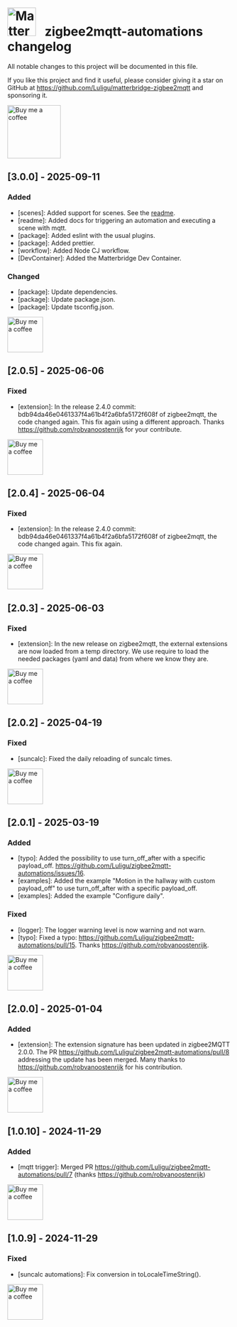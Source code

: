 # <img src="matterbridge.svg" alt="Matterbridge Logo" width="64px" height="64px">&nbsp;&nbsp;&nbsp;zigbee2mqtt-automations changelog

All notable changes to this project will be documented in this file.

If you like this project and find it useful, please consider giving it a star on GitHub at https://github.com/Luligu/matterbridge-zigbee2mqtt and sponsoring it.

<a href="https://www.buymeacoffee.com/luligugithub">
  <img src="bmc-button.svg" alt="Buy me a coffee" width="120">
</a>

## [3.0.0] - 2025-09-11

### Added

- [scenes]: Added support for scenes. See the [readme](README.md).
- [readme]: Added docs for triggering an automation and executing a scene with mqtt.
- [package]: Added eslint with the usual plugins.
- [package]: Added prettier.
- [workflow]: Added Node CJ workflow.
- [DevContainer]: Added the Matterbridge Dev Container.

### Changed

- [package]: Update dependencies.
- [package]: Update package.json.
- [package]: Update tsconfig.json.

<a href="https://www.buymeacoffee.com/luligugithub">
  <img src="bmc-button.svg" alt="Buy me a coffee" width="80">
</a>

## [2.0.5] - 2025-06-06

### Fixed

- [extension]: In the release 2.4.0 commit: bdb94da46e0461337f4a61b4f2a6bfa5172f608f of zigbee2mqtt, the code changed again. This fix again using a different approach. Thanks https://github.com/robvanoostenrijk for your contribute.

<a href="https://www.buymeacoffee.com/luligugithub">
  <img src="bmc-button.svg" alt="Buy me a coffee" width="80">
</a>

## [2.0.4] - 2025-06-04

### Fixed

- [extension]: In the release 2.4.0 commit: bdb94da46e0461337f4a61b4f2a6bfa5172f608f of zigbee2mqtt, the code changed again. This fix again.

<a href="https://www.buymeacoffee.com/luligugithub">
  <img src="bmc-button.svg" alt="Buy me a coffee" width="80">
</a>

## [2.0.3] - 2025-06-03

### Fixed

- [extension]: In the new release on zigbee2mqtt, the external extensions are now loaded from a temp directory. We use require to load the needed packages (yaml and data) from where we know they are.

<a href="https://www.buymeacoffee.com/luligugithub">
  <img src="bmc-button.svg" alt="Buy me a coffee" width="80">
</a>

## [2.0.2] - 2025-04-19

### Fixed

- [suncalc]: Fixed the daily reloading of suncalc times.

<a href="https://www.buymeacoffee.com/luligugithub">
  <img src="bmc-button.svg" alt="Buy me a coffee" width="80">
</a>

## [2.0.1] - 2025-03-19

### Added

- [typo]: Added the possibility to use turn_off_after with a specific payload_off. https://github.com/Luligu/zigbee2mqtt-automations/issues/16.
- [examples]: Added the example "Motion in the hallway with custom payload_off" to use turn_off_after with a specific payload_off.
- [examples]: Added the example "Configure daily".

### Fixed

- [logger]: The logger warning level is now warning and not warn.
- [typo]: Fixed a typo: https://github.com/Luligu/zigbee2mqtt-automations/pull/15. Thanks https://github.com/robvanoostenrijk.

<a href="https://www.buymeacoffee.com/luligugithub">
  <img src="bmc-button.svg" alt="Buy me a coffee" width="80">
</a>

## [2.0.0] - 2025-01-04

### Added

- [extension]: The extension signature has been updated in zigbee2MQTT 2.0.0. The PR https://github.com/Luligu/zigbee2mqtt-automations/pull/8 addressing the update has been merged. Many thanks to https://github.com/robvanoostenrijk for his contribution.

<a href="https://www.buymeacoffee.com/luligugithub">
  <img src="bmc-button.svg" alt="Buy me a coffee" width="80">
</a>

## [1.0.10] - 2024-11-29

### Added

- [mqtt trigger]: Merged PR https://github.com/Luligu/zigbee2mqtt-automations/pull/7 (thanks https://github.com/robvanoostenrijk)

<a href="https://www.buymeacoffee.com/luligugithub">
  <img src="bmc-button.svg" alt="Buy me a coffee" width="80">
</a>

## [1.0.9] - 2024-11-29

### Fixed

- [suncalc automations]: Fix conversion in toLocaleTimeString().

<a href="https://www.buymeacoffee.com/luligugithub">
  <img src="bmc-button.svg" alt="Buy me a coffee" width="80">
</a>
